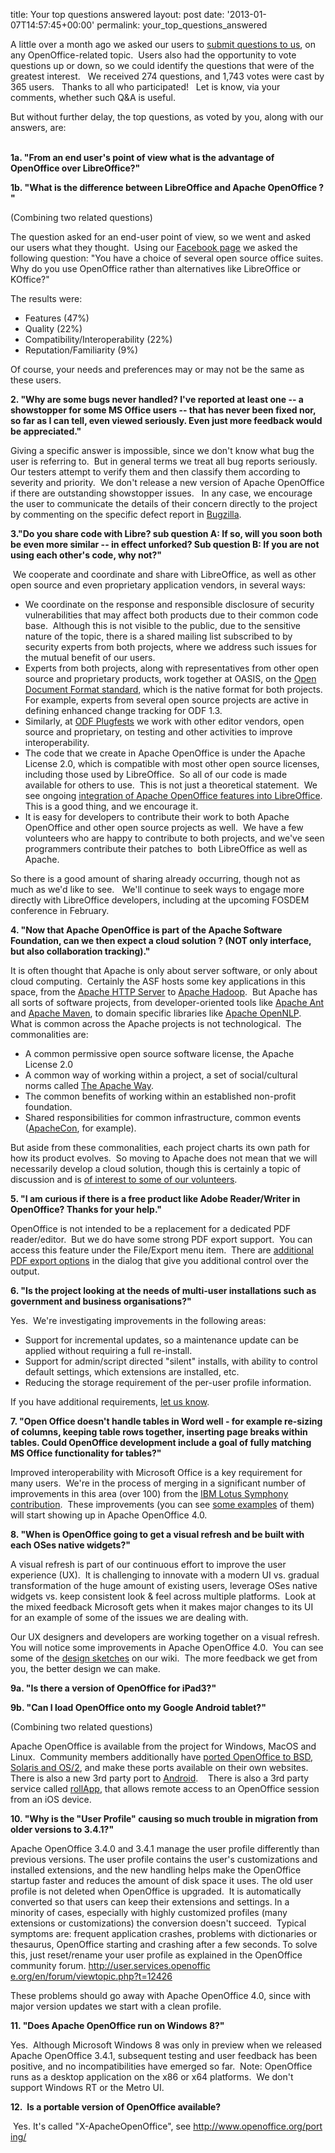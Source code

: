 title: Your top questions answered
layout: post
date: '2013-01-07T14:57:45+00:00'
permalink: your_top_questions_answered

<div class="gwt-HTML"> 
    <p><span class="bold">A little over a month ago we asked our users to <a href="http://mail-archives.apache.org/mod_mbox/openoffice-users/201211.mbox/%3CCAP-ksogYeEC79xRSg4bFdQULronuHDE%3DqvGBEm11PVDsC6Cckw%40mail.gmail.com%3E">submit questions to us</a>, on any OpenOffice-related topic.&nbsp; Users also had the opportunity to vote questions up or down, so we could identify the questions that were of the greatest interest.&nbsp;&nbsp; We received 274 questions, and 1,743 votes were cast by 365 users. &nbsp; Thanks to all who participated! &nbsp; Let is know, via your comments, whether such Q&amp;A is useful.&nbsp; <br /></span></p> 
    <p><span class="bold">But without further delay, the top questions, as voted by you, along with our answers, are:</span></p> 
    <p> <br /><b>1a. &quot;From an end user's point of view what is the advantage of OpenOffice over LibreOffice?&quot;</b></p> 
    <p><b> 1b. &quot;What is the difference between LibreOffice and Apache OpenOffice ? &quot;</b><br /></p> 
    <p>(Combining two related questions)&nbsp; <br /></p> 
    <p>The question asked for an end-user point of view, so we went and asked our users what they thought.&nbsp; Using our <a href="https://www.facebook.com/ApacheOO">Facebook page</a> we asked the following question: &quot;You
 have a choice of several open source office suites.  Why do you use 
OpenOffice rather than alternatives like LibreOffice or KOffice?&quot;</p> 
    <p>The results were:</p> 
    <ul> 
      <li> Features (47%)</li> 
      <li>Quality (22%)</li> 
      <li>Compatibility/Interoperability (22%)</li> 
      <li>Reputation/Familiarity (9%)<br /></li> 
    </ul> 
    <p>Of course, your needs and preferences may or may not be the same as these users.<br /></p> 
    <p> </p> 
    <p><b>2. &quot;Why are some bugs never handled?  I've reported at least one -- a 
showstopper for some MS Office users -- that has never been fixed nor, 
so far as I can tell, even viewed seriously.  Even just more feedback 
would be appreciated.&quot; </b><br /></p> 
    <p> </p> 
    <p>Giving a specific answer is impossible, since we don't know what bug the user is referring to.&nbsp; But in general terms we treat all bug reports seriously.&nbsp; Our testers attempt to verify them and then classify them according to severity and priority.&nbsp; We don't release a new version of Apache OpenOffice if there are outstanding showstopper issues.&nbsp;&nbsp; In any case, we encourage the user to communicate the details of their concern directly to the project by commenting on the specific defect report in <a href="https://issues.apache.org/ooo/">Bugzilla</a>.<br /></p> 
    <p> <b>3.&quot;Do you share code with Libre? sub question A: If so, will you soon both
 be even more similar -- in effect unforked? Sub question B: If you are 
not using each other's code, why not?&quot;</b></p> 
    <p>&nbsp;We cooperate and coordinate and share with LibreOffice, as well as other open source and even proprietary application vendors, in several ways:</p> 
    <ul> 
      <li>We coordinate on the response and responsible disclosure of security vulnerabilities that may affect both products due to their common code base.&nbsp; Although this is not visible to the public, due to the sensitive nature of the topic, there is a shared mailing list subscribed to by security experts from both projects, where we address such issues for the mutual benefit of our users.</li> 
      <li>Experts from both projects, along with representatives from other open source and proprietary products, work together at OASIS, on the <a href="https://www.oasis-open.org/committees/tc_home.php?wg_abbrev=office">Open Document Format standard</a>, which is the native format for both projects.&nbsp; For example, experts from several open source projects are active in defining enhanced change tracking for ODF 1.3.</li> 
      <li>Similarly, at <a href="http://www.odfplugfest.org/">ODF Plugfests</a> we work with other editor vendors, open source and proprietary, on testing and other activities to improve interoperability.<br /></li> 
      <li>The code that we create in Apache OpenOffice is under the Apache License 2.0, which is compatible with most other open source licenses, including those used by LibreOffice.&nbsp; So all of our code is made available for others to use.&nbsp; This is not just a theoretical statement.&nbsp; We see ongoing <a href="https://blogs.apache.org/OOo/entry/good_news_libreoffice_is_integrating">integration of Apache OpenOffice features into LibreOffice</a>.&nbsp; This is a good thing, and we encourage it.</li> 
      <li>It is easy for developers to contribute their work to both Apache OpenOffice and other open source projects as well.&nbsp; We have a few volunteers who are happy to contribute to both projects, and we've seen programmers contribute their patches to&nbsp; both LibreOffice as well as Apache.<br /></li> 
    </ul> 
    <p>So there is a good amount of sharing already occurring, though not as much as we'd like to see.&nbsp;&nbsp; We'll continue to seek ways to engage more directly with LibreOffice developers, including at the upcoming FOSDEM conference in February.<br /></p> 
    <p> </p> 
    <p> </p> 
    <p><b>4. &quot;Now that Apache OpenOffice is part of the Apache Software Foundation, can we then
 expect a cloud solution ? (NOT only interface, but also collaboration 
tracking).&quot;</b></p> 
    <p> </p> 
    <p>It is often thought that Apache is only about server software, or only about cloud computing.&nbsp; Certainly the ASF hosts some key applications in this space, from the <a href="http://httpd.apache.org/">Apache HTTP Server</a> to <a href="http://hadoop.apache.org/">Apache Hadoop</a>.&nbsp; But Apache has all sorts of software projects, from developer-oriented tools like <a href="http://ant.apache.org/">Apache Ant</a> and <a href="http://maven.apache.org/">Apache Maven</a>, to domain specific libraries like <a href="http://opennlp.apache.org/">Apache OpenNLP</a>.&nbsp; What is common across the Apache projects is not technological.&nbsp; The commonalities are:</p> 
    <ul> 
      <li>A common permissive open source software license, the Apache License 2.0</li> 
      <li>A common way of working within a project, a set of social/cultural norms called <a href="http://theapacheway.com/">The Apache Way</a>.</li> 
      <li>The common benefits of working within an established non-profit foundation.</li> 
      <li>Shared responsibilities for common infrastructure, common events (<a href="http://na.apachecon.com/">ApacheCon</a>, for example).<br /></li> 
    </ul> 
    <p>But aside from these commonalities, each project charts its own path for how its product evolves.&nbsp; So moving to Apache does not mean that we will necessarily develop a cloud solution, though this is certainly a topic of discussion and is <a href="http://www.slideshare.net/pescetti/cloud-apache-openoffice-based-on-html5">of interest to some of our volunteers</a>.</p> 
    <p> </p> 
    <p><b>5. &quot;I am curious if there is a free product like Adobe Reader/Writer in OpenOffice?  Thanks for your help.&quot;</b> </p> 
    <p>OpenOffice is not intended to be a replacement for a dedicated PDF reader/editor.&nbsp; But we do have some strong PDF export support.&nbsp; You can access this feature under the File/Export menu item.&nbsp; There are <a href="http://wiki.openoffice.org/wiki/Documentation/OOo3_User_Guides/Getting_Started/Exporting_to_PDF">additional PDF export options</a> in the dialog that give you additional control over the output.&nbsp;&nbsp;</p> 
    <p><b>6. &quot;Is the project looking at the needs of multi-user installations such as government and business organisations?&quot; </b><br /></p> 
    <p> </p> 
    <p>Yes.&nbsp; We're investigating improvements in the following areas:</p> 
    <ul> 
      <li> Support for incremental updates, so a maintenance update can be applied without requiring a full re-install.</li> 
      <li>Support for admin/script directed &quot;silent&quot; installs, with ability to control default settings, which extensions are installed, etc.</li> 
      <li>Reducing the storage requirement of the per-user profile information.</li> 
    </ul>If you have additional requirements, <a href="http://openoffice.apache.org/mailing-lists.html#development-mailing-list-public">let us know</a>.<br /> 
    <p><b>7. &quot;Open Office doesn't handle tables in Word well - for example re-sizing 
of columns, keeping table rows together, inserting page breaks within 
tables. Could OpenOffice development include a goal of fully matching MS Office 
functionality for tables?&quot;</b></p> 
    <p> </p> 
    <p>Improved interoperability with Microsoft Office is a key requirement for many users.&nbsp; We're in the process of merging in a significant number of improvements in this area (over 100) from the <a href="http://wiki.openoffice.org/wiki/Contribution">IBM Lotus Symphony contribution</a>.&nbsp; These improvements (you can see <a href="http://wiki.openoffice.org/wiki/Documentation/Fidelity_Improvement_Since_AOO341">some examples</a> of them) will start showing up in Apache OpenOffice 4.0.<br /></p> 
    <p> </p> 
    <p><b>8. &quot;When is OpenOffice going to get a visual refresh and be built with each OSes native widgets?&quot;</b></p> 
    <p> </p> 
    <p>A visual refresh is part of our continuous effort to improve the user experience (UX).&nbsp; It is challenging to innovate with a modern UI vs. gradual transformation of the huge amount of existing users, leverage OSes native widgets vs. keep consistent look &amp; feel across multiple platforms.&nbsp; Look at the mixed feedback Microsoft gets when it makes major changes to its UI for an example of some of the issues we are dealing with.<br /></p> 
    <p>Our UX designers and developers are working together on a visual refresh.&nbsp; You will notice some improvements in Apache OpenOffice 4.0.&nbsp; You can see some of the <a href="http://wiki.openoffice.org/wiki/AOO_UX_Design_Exploration_-_Task_Pane_Content_Panel_-_User_Interface_Design_Proposals#Task_Pane_Content_Panel_-_UX_Design_propoals13">design sketches</a> on our wiki.&nbsp; The more feedback we get from you, the better design we can make.</p> 
    <p><b>9a. &quot;Is there a version of OpenOffice for iPad3?&quot;</b></p> 
    <p> <b>9b. &quot;Can I load OpenOffice onto my Google Android tablet?&quot;</b></p> 
    <p> </p> 
    <p>(Combining two related questions) <br /></p> 
    <p>Apache OpenOffice is available from the project for Windows, MacOS and Linux.&nbsp; Community members additionally have <a href="http://www.openoffice.org/porting/">ported OpenOffice to BSD, Solaris and OS/2</a>, and make these ports available on their own websites.&nbsp;&nbsp; There is also a new 3rd party port to <a href="https://play.google.com/store/apps/details?id=com.andropenoffice">Android</a>. &nbsp;&nbsp; There is also a 3rd party service called <a href="https://www.rollapp.com/app/oowriter">rollApp</a>, that allows remote access to an OpenOffice session from an iOS device.<br /></p> 
    <p><b>10. &quot;Why is the &quot;User Profile&quot; causing so much trouble in migration from older versions to 3.4.1?&quot;</b></p> 
    <p> </p> 
    <p> </p> 
    <p>Apache OpenOffice 3.4.0 and 3.4.1 manage the user profile differently 
than previous versions. The user profile contains the user's 
customizations and installed extensions, and the new handling helps make the OpenOffice startup faster and reduces the amount of disk 
space it uses. The old user profile is not deleted when OpenOffice is 
upgraded.&nbsp; It is automatically converted so that users can keep their 
extensions and settings. In a minority of cases, especially with highly 
customized profiles (many extensions or customizations) the conversion 
doesn't succeed.&nbsp; Typical symptoms are: frequent application crashes, 
problems with dictionaries or thesaurus, OpenOffice starting and 
crashing after a few seconds. To solve this, just reset/rename your user
 profile as explained in the OpenOffice community forum. <a target="_blank" href="http://user.services.openoffice.org/en/forum/viewtopic.php?t=12426">http://user.services.openoffic<wbr />e.org/en/forum/viewtopic.php?<wbr />t=12426</a></p> 
    <p>These problems should go away with Apache OpenOffice 4.0, since with major version updates we start with a clean profile. <br /></p> 
    <p><b>11. &quot;Does Apache OpenOffice run on Windows 8?&quot;</b></p> 
    <p> Yes.&nbsp; Although Microsoft Windows 8 was only in preview when we released Apache OpenOffice 3.4.1, subsequent testing and user feedback has been positive, and no 
incompatibilities have emerged so far.&nbsp; Note: OpenOffice runs as a desktop application on the x86 or x64 platforms.&nbsp; We don't support Windows RT or the Metro UI.<br /></p> 
    <p><b>12.&nbsp; Is a portable version of OpenOffice available? </b></p> 
    <p>&nbsp;Yes. It's called &quot;X-ApacheOpenOffice&quot;, see <a target="_blank" href="http://www.openoffice.org/porting/">http://www.openoffice.org/port<wbr />ing/</a> <br /></p> 
    <p> </p> 
  </div>

